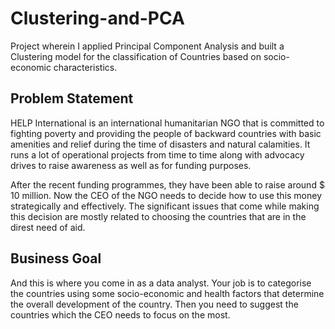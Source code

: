 # Clustering-and-PCA
Project wherein I applied Principal Component Analysis and built a Clustering model for the classification of Countries based on socio-economic characteristics.

## Problem Statement
HELP International is an international humanitarian NGO that is committed to fighting poverty and providing the people of backward countries with basic amenities and relief during the time of disasters and natural calamities. It runs a lot of operational projects from time to time along with advocacy drives to raise awareness as well as for funding purposes.

After the recent funding programmes, they have been able to raise around $ 10 million. Now the CEO of the NGO needs to decide how to use this money strategically and effectively. The significant issues that come while making this decision are mostly related to choosing the countries that are in the direst need of aid. 

## Business Goal
And this is where you come in as a data analyst. Your job is to categorise the countries using some socio-economic and health factors that determine the overall development of the country. Then you need to suggest the countries which the CEO needs to focus on the most.
